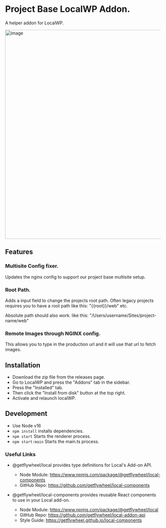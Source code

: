 # Project Base LocalWP Addon.
A helper addon for LocalWP.

<img width="675" alt="image" src="https://user-images.githubusercontent.com/26359210/204556505-72c969a7-eeb0-4e1b-9499-0cae33ce8288.png">


## Features

### Multisite Config fixer.
Updates the nginx config to support our project base multisite setup.

### Root Path.
Adds a input field to change the projects root path. Often legacy projects requires you to have a root path like this: "{{root}}/web" etc.

Absolute path should also work. like this: "/Users/username/Sites/project-name/web"

### Remote Images through NGINX config.
This allows you to type in the production url and it will use that url to fetch images.

## Installation

* Download the zip file from the releases page.
* Go to LocalWP and press the "Addons" tab in the sidebar.
* Press the "Installed" tab.
* Then click the "Install from disk" button at the top right.
* Activate and relaunch localWP.

## Development

* Use Node v16
* `npm install` installs dependencies.
* `npm start` Starts the renderer process.
* `npm start:main` Starts the main.ts process.

### Useful Links

- @getflywheel/local provides type definitions for Local's Add-on API.
	- Node Module: https://www.npmjs.com/package/@getflywheel/local-components
	- GitHub Repo: https://github.com/getflywheel/local-components

- @getflywheel/local-components provides reusable React components to use in your Local add-on.
	- Node Module: https://www.npmjs.com/package/@getflywheel/local
	- GitHub Repo: https://github.com/getflywheel/local-addon-api
	- Style Guide: https://getflywheel.github.io/local-components
